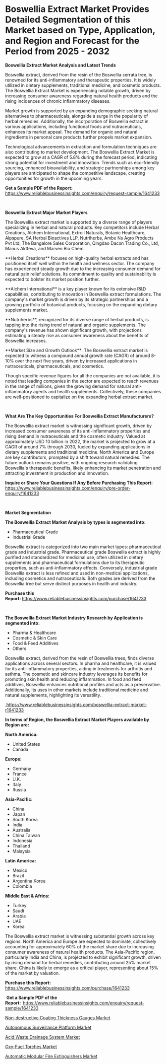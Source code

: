 <p><h1>Boswellia Extract Market Provides Detailed Segmentation of this Market based on Type, Application, and Region and Forecast for the Period from 2025 - 2032</h1></p><p><strong>Boswellia Extract Market Analysis and Latest Trends</strong></p>
<p><p>Boswellia extract, derived from the resin of the Boswellia serrata tree, is renowned for its anti-inflammatory and therapeutic properties. It is widely utilized in dietary supplements, traditional medicine, and cosmetic products. The Boswellia Extract Market is experiencing notable growth, driven by increasing consumer awareness regarding natural health products and the rising incidences of chronic inflammatory diseases.</p><p>Market growth is supported by an expanding demographic seeking natural alternatives to pharmaceuticals, alongside a surge in the popularity of herbal remedies. Additionally, the incorporation of Boswellia extract in various applications, including functional foods and nutraceuticals, enhances its market appeal. The demand for organic and natural ingredients in personal care products further propels market expansion.</p><p>Technological advancements in extraction and formulation techniques are also contributing to market development. The Boswellia Extract Market is expected to grow at a CAGR of 5.8% during the forecast period, indicating strong potential for investment and innovation. Trends such as eco-friendly sourcing, enhanced bioavailability, and strategic partnerships among key players are anticipated to shape the competitive landscape, creating opportunities for growth in the upcoming years.</p></p>
<p><strong>Get a Sample PDF of the Report:&nbsp;</strong> <a href="https://www.reliablebusinessinsights.com/enquiry/request-sample/1641233?utm_campaign=2219&utm_medium=2&utm_source=Github&utm_content=ia&utm_term=28022025&utm_id=boswellia-extract">https://www.reliablebusinessinsights.com/enquiry/request-sample/1641233</a></p>
<p>&nbsp;</p>
<p><strong>Boswellia Extract Major Market Players</strong></p>
<p><p>The Boswellia extract market is supported by a diverse range of players specializing in herbal and natural products. Key competitors include Herbal Creations, Alchem International, Extroil Naturals, Botanic Healthcare, Alpspure, SA Herbal Bioactives LLP, Nutriherbs, Ambe Ns Agro Products Pvt Ltd, The Bangalore Sales Corporation, Qingdao Dacon Trading Co., Ltd, Manus Aktteva, and Marven Bio Chem.</p><p>**Herbal Creations** focuses on high-quality herbal extracts and has positioned itself well within the health and wellness sector. The company has experienced steady growth due to the increasing consumer demand for natural pain relief solutions. Its commitment to quality and sustainability is expected to bolster its market position further.</p><p>**Alchem International** is a key player known for its extensive R&D capabilities, contributing to innovation in Boswellia extract formulations. The company's market growth is driven by its strategic partnerships and a growing portfolio of botanical products, focusing on the expanding dietary supplements market. </p><p>**Nutriherbs**, recognized for its diverse range of herbal products, is tapping into the rising trend of natural and organic supplements. The company's revenue has shown significant growth, with projections estimating a steady rise as consumer awareness about the benefits of Boswellia increases. </p><p>**Market Size and Growth Outlook**: The Boswellia extract market is expected to witness a compound annual growth rate (CAGR) of around 8-10% over the next five years, driven by increased applications in nutraceuticals, pharmaceuticals, and cosmetics. </p><p>Though specific revenue figures for all the companies are not available, it is noted that leading companies in the sector are expected to reach revenues in the range of millions, given the growing demand for natural anti-inflammatory agents and health supplements. Collectively, these companies are well-positioned to capitalize on the expanding herbal extract market.</p></p>
<p>&nbsp;</p>
<p><strong>What Are The Key Opportunities For Boswellia Extract Manufacturers?</strong></p>
<p><p>The Boswellia extract market is witnessing significant growth, driven by increased consumer awareness of its anti-inflammatory properties and rising demand in nutraceuticals and the cosmetic industry. Valued at approximately USD 10 billion in 2022, the market is projected to grow at a CAGR of around 7% through 2030, fueled by expanding applications in dietary supplements and traditional medicine. North America and Europe are key contributors, prompted by a shift toward natural remedies. The future outlook remains positive, with ongoing research validating Boswellia's therapeutic benefits, likely enhancing its market penetration and attracting investment in production and innovation.</p></p>
<p><strong>Inquire or Share Your Questions If Any Before Purchasing This Report:</strong> <a href="https://www.reliablebusinessinsights.com/enquiry/pre-order-enquiry/1641233?utm_campaign=2219&utm_medium=2&utm_source=Github&utm_content=ia&utm_term=28022025&utm_id=boswellia-extract">https://www.reliablebusinessinsights.com/enquiry/pre-order-enquiry/1641233</a></p>
<p>&nbsp;</p>
<p><strong>Market Segmentation</strong></p>
<p><strong>The Boswellia Extract Market Analysis by types is segmented into:</strong></p>
<p><ul><li>Pharmaceutical Grade</li><li>Industrial Grade</li></ul></p>
<p><p>Boswellia extract is categorized into two main market types: pharmaceutical grade and industrial grade. Pharmaceutical grade Boswellia extract is highly purified and standardized for medicinal use, often utilized in dietary supplements and pharmaceutical formulations due to its therapeutic properties, such as anti-inflammatory effects. Conversely, industrial grade Boswellia extract is less refined and used in non-medical applications, including cosmetics and nutraceuticals. Both grades are derived from the Boswellia tree but serve distinct purposes in health and industry.</p></p>
<p><strong>Purchase this Report:&nbsp;</strong><a href="https://www.reliablebusinessinsights.com/purchase/1641233?utm_campaign=2219&utm_medium=2&utm_source=Github&utm_content=ia&utm_term=28022025&utm_id=boswellia-extract">https://www.reliablebusinessinsights.com/purchase/1641233</a></p>
<p>&nbsp;</p>
<p><strong>The Boswellia Extract Market Industry Research by Application is segmented into:</strong></p>
<p><ul><li>Pharma & Healthcare</li><li>Cosmetic & Skin Care</li><li>Food & Feed Additives</li><li>Others</li></ul></p>
<p><p>Boswellia extract, derived from the resin of Boswellia trees, finds diverse applications across several sectors. In pharma and healthcare, it is valued for its anti-inflammatory properties, aiding in treatments for arthritis and asthma. The cosmetic and skincare industry leverages its benefits for promoting skin health and reducing inflammation. In food and feed additives, Boswellia enhances nutritional profiles and acts as a preservative. Additionally, its uses in other markets include traditional medicine and natural supplements, highlighting its versatility.</p></p>
<p><a href="https://www.reliablebusinessinsights.com/boswellia-extract-market-r1641233?utm_campaign=2219&utm_medium=2&utm_source=Github&utm_content=ia&utm_term=28022025&utm_id=boswellia-extract">&nbsp;https://www.reliablebusinessinsights.com/boswellia-extract-market-r1641233</a></p>
<p><strong>In terms of Region, the Boswellia Extract Market Players available by Region are:</strong></p>
<p>
    <p> <strong> North America: </strong>
        <ul>
            <li>United States</li>
            <li>Canada</li>
        </ul>
        </p> 
    <p> <strong> Europe: </strong>
        <ul>
            <li>Germany</li>
            <li>France</li>
            <li>U.K.</li>
            <li>Italy</li>
            <li>Russia</li>
        </ul>
        </p> 
    <p> <strong> Asia-Pacific: </strong>
        <ul>
            <li>China</li>
            <li>Japan</li>
            <li>South Korea</li>
            <li>India</li>
            <li>Australia</li>
            <li>China Taiwan</li>
            <li>Indonesia</li>
            <li>Thailand</li>
            <li>Malaysia</li>
        </ul>
        </p> 
    <p> <strong> Latin America: </strong>
        <ul>
            <li>Mexico</li>
            <li>Brazil</li>
            <li>Argentina Korea</li>
            <li>Colombia</li>
        </ul>
        </p> 
    <p> <strong> Middle East & Africa: </strong>
        <ul>
            <li>Turkey</li>
            <li>Saudi</li>
            <li>Arabia</li>
            <li>UAE</li>
            <li>Korea</li>
        </ul>
    </p>
    </p>
<p><p>The Boswellia extract market is witnessing substantial growth across key regions. North America and Europe are expected to dominate, collectively accounting for approximately 60% of the market share due to increasing consumer awareness of natural health products. The Asia-Pacific region, particularly India and China, is projected to exhibit significant growth, driven by rising demand for herbal remedies, contributing around 25% market share. China is likely to emerge as a critical player, representing about 15% of the market by valuation.</p></p>
<p><strong>Purchase this Report: </strong><a href="https://www.reliablebusinessinsights.com/purchase/1641233?utm_campaign=2219&utm_medium=2&utm_source=Github&utm_content=ia&utm_term=28022025&utm_id=boswellia-extract">https://www.reliablebusinessinsights.com/purchase/1641233</a></p>
<p>&nbsp;<strong>Get a Sample PDF of the Report:&nbsp;&nbsp;</strong><a href="https://www.reliablebusinessinsights.com/enquiry/request-sample/1641233?utm_campaign=2219&utm_medium=2&utm_source=Github&utm_content=ia&utm_term=28022025&utm_id=boswellia-extract">https://www.reliablebusinessinsights.com/enquiry/request-sample/1641233</a></p>
<p><strong></strong></p>
<p><p><a href="https://github.com/ubavicachida/Market-Research-Report-List-1/blob/main/non-destructive-coating-thickness-gauges-market.md?utm_campaign=2219&utm_medium=2&utm_source=Github&utm_content=ia&utm_term=28022025&utm_id=boswellia-extract">Non-destructive Coating Thickness Gauges Market</a></p><p><a href="https://github.com/daleogrando/Market-Research-Report-List-1/blob/main/autonomous-surveillance-platform-market.md?utm_campaign=2219&utm_medium=2&utm_source=Github&utm_content=ia&utm_term=28022025&utm_id=boswellia-extract">Autonomous Surveillance Platform Market</a></p><p><a href="https://github.com/dayaanapis5/Market-Research-Report-List-1/blob/main/acid-waste-drainage-system-market.md?utm_campaign=2219&utm_medium=2&utm_source=Github&utm_content=ia&utm_term=28022025&utm_id=boswellia-extract">Acid Waste Drainage System Market</a></p><p><a href="https://github.com/morraazes/Market-Research-Report-List-1/blob/main/oxy-fuel-torches-market.md?utm_campaign=2219&utm_medium=2&utm_source=Github&utm_content=ia&utm_term=28022025&utm_id=boswellia-extract">Oxy-Fuel Torches Market</a></p><p><a href="https://github.com/casimbrhelck/Market-Research-Report-List-1/blob/main/automatic-modular-fire-extinguishers-market.md?utm_campaign=2219&utm_medium=2&utm_source=Github&utm_content=ia&utm_term=28022025&utm_id=boswellia-extract">Automatic Modular Fire Extinguishers Market</a></p></p>